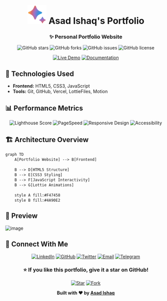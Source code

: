 <div align="center">

# <img src="./assets/ai.png" alt="Asad Ishaq" width="60" height="60" /> Asad Ishaq's Portfolio

### ✨ Personal Portfolio Website

![GitHub stars](https://img.shields.io/github/stars/axadishaq/Whisper-Box?style=for-the-badge&logo=github&color=98CCD3)
![GitHub forks](https://img.shields.io/github/forks/axadishaq/Whisper-Box?style=for-the-badge&logo=github&color=98CCD3)
![GitHub issues](https://img.shields.io/github/issues/axadishaq/Whisper-Box?style=for-the-badge&logo=github&color=98CCD3)
![GitHub license](https://img.shields.io/github/license/axadishaq/Whisper-Box?style=for-the-badge&logo=github&color=98CCD3)

[![Live Demo](https://img.shields.io/badge/🚀_Live_Demo-Available-98CCD3?style=for-the-badge)](https://portfolio-axadishaq.vercel.app/)
[![Documentation](https://img.shields.io/badge/📚_Documentation-Comprehensive-98CCD3?style=for-the-badge)](https://portfolio-axadishaq.vercel.app/)

</div>

## 🎨 Technologies Used

- **Frontend:** HTML5, CSS3, JavaScript
- **Tools:** Git, GitHub, Vercel, LottieFiles, Motion

## 📊 Performance Metrics

<div align="center">

![Lighthouse Score](https://img.shields.io/badge/Lighthouse-95%25-brightgreen?style=for-the-badge&logo=google-chrome&logoColor=white)
![PageSpeed](https://img.shields.io/badge/PageSpeed-92%25-success?style=for-the-badge&logo=google&logoColor=white)
![Responsive Design](https://img.shields.io/badge/Responsive-100%25-98CCD3?style=for-the-badge&logo=responsive-design&logoColor=white)
![Accessibility](https://img.shields.io/badge/Accessibility-AA-98CCD3?style=for-the-badge&logo=accessibility&logoColor=white)

</div>

## 🏗️ Architecture Overview

```mermaid
graph TD
    A[Portfolio Website] --> B[Frontend]
   
    B --> D[HTML5 Structure]
    B --> E[CSS3 Styling]
    B --> F[JavaScript Interactivity]
    B --> G[Lottie Animations]
    
    style A fill:#F47458
    style B fill:#4A90E2
```
## 📸 Preview

![image](https://github.com/user-attachments/assets/9cc957a6-8923-4bba-9f1b-088ada434f3c)

## 🤝 Connect With Me

<div align="center">

[![LinkedIn](https://img.shields.io/badge/LinkedIn-Connect-0A66C2?style=for-the-badge&logo=linkedin&logoColor=white)](https://linkedin.com/in/axadishaq)
[![GitHub](https://img.shields.io/badge/GitHub-Follow-181717?style=for-the-badge&logo=github&logoColor=white)](https://github.com/axadishaq)
[![Twitter](https://img.shields.io/badge/Twitter-Follow-1DA1F2?style=for-the-badge&logo=twitter&logoColor=white)](https://twitter.com/axadishaq)
[![Email](https://img.shields.io/badge/Email-Contact-D14836?style=for-the-badge&logo=gmail&logoColor=white)](mailto:axadishaq@gmail.com)
[![Telegram](https://img.shields.io/badge/Telegram-Join-26A5E4?style=for-the-badge&logo=telegram&logoColor=white)](https://t.me/axadishaq)

</div>


<div align="center">

### ⭐ **If you like this portfolio, give it a star on GitHub!**

[![Star](https://img.shields.io/badge/⭐_Star_this_repo-F47458?style=for-the-badge)](https://github.com/axadishaq)
[![Fork](https://img.shields.io/badge/🍴_Fork_this_repo-F47458?style=for-the-badge)](https://github.com/axadishaq)

**Built with ❤️ by [Asad Ishaq](https://github.com/axadishaq)**

</div>
